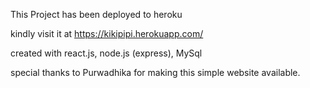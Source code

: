 This Project has been deployed to heroku

kindly visit it at https://kikipipi.herokuapp.com/

created with react.js, node.js (express), MySql

special thanks to Purwadhika for making this simple website available.
